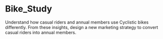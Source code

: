 # Bike_Study

 Understand how casual riders and annual members use Cyclistic bikes differently. From these
 insights, design a new marketing strategy to convert casual riders into annual
 members.
